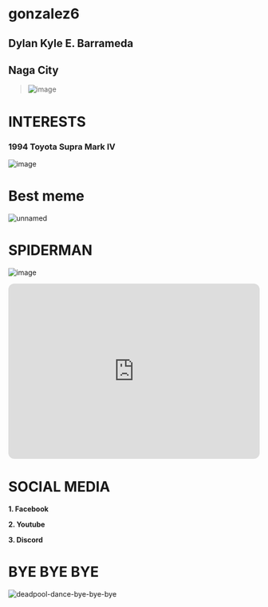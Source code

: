 # gonzalez6
## Dylan Kyle E. Barrameda
## Naga City
> ![image](https://github.com/user-attachments/assets/aa9b70bc-4e9f-41e0-ba79-7812fffaacad)

# INTERESTS
### 1994 Toyota Supra Mark IV 
![image](https://github.com/user-attachments/assets/006e17fb-82cc-4ba1-9377-d1a53edd1e98)
# Best meme
![unnamed](https://github.com/user-attachments/assets/701e35ab-e13f-4032-a903-4f4ae79acaaf)
# SPIDERMAN
![image](https://github.com/user-attachments/assets/f68b6aa2-846a-4caa-bc97-c6f05eec0d18)

<iframe style="border-radius:12px" src="https://open.spotify.com/embed/track/3Eb5sztvEMa0Mqnb8DUAlU?utm_source=generator" width="100%" height="352" frameBorder="0" allowfullscreen="" allow="autoplay; clipboard-write; encrypted-media; fullscreen; picture-in-picture" loading="lazy"></iframe>

# SOCIAL MEDIA
**1. Facebook**

**2. Youtube**

**3. Discord**



# BYE BYE BYE

![deadpool-dance-bye-bye-bye](https://github.com/user-attachments/assets/778ac468-c509-4821-af1a-640535a0767f)

